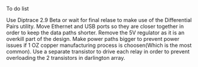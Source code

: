To do list

Use Diptrace 2.9 Beta or wait for final relase to make use of the Differential Pairs utility. 
Move Ethernet and USB ports so they are closer together in order to keep the data paths shorter.
Remove the 5V regulator as it is an overkill part of the design. 
Make power paths bigger to prevent power issues if 1 OZ copper manufacturing process is choosen(Which is the most common). 
Use a separate transistor to drive each relay in order to prevent overloading the 2 transistors in darlington array.
